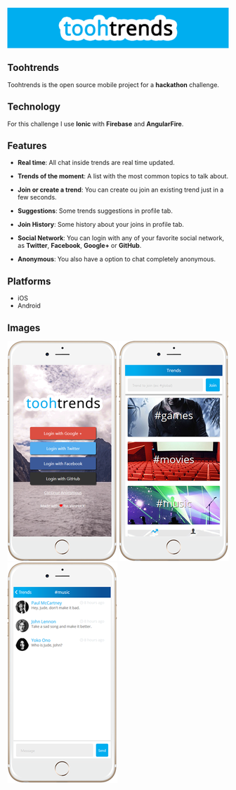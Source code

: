![alt tag](https://raw.githubusercontent.com/fbonesso/toohtrends/master/images/toohtrends.png)

## Toohtrends

Toohtrends is the open source mobile project for a **hackathon** challenge.

## Technology

For this challenge I use  **Ionic** with  **Firebase** and  **AngularFire**.

## Features

-  **Real time**:
  All chat inside trends are real time updated.

-  **Trends of the moment**: 
  A list with the most common topics to talk about.

-  **Join or create a trend**:
  You can create ou join an existing trend just in a few seconds.

-  **Suggestions**:
  Some trends suggestions in profile tab.

-  **Join History**:
  Some history about your joins in profile tab.

-  **Social Network**:
  You can login with any of your favorite social network, as  **Twitter**,  **Facebook**,  **Google+** or  **GitHub**.

-  **Anonymous**:
  You also have a option to chat completely anonymous.

## Platforms

- iOS
- Android

## Images

![alt tag](https://raw.githubusercontent.com/fbonesso/toohtrends/master/images/login.png) 
![alt tag](https://raw.githubusercontent.com/fbonesso/toohtrends/master/images/trends.png)
![alt tag](https://raw.githubusercontent.com/fbonesso/toohtrends/master/images/trend.png)
